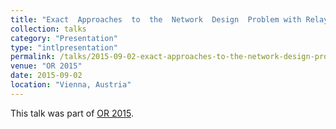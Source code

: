 ```yaml
---
title: "Exact  Approaches  to  the  Network  Design  Problem with Relays"
collection: talks
category: "Presentation"
type: "intlpresentation"
permalink: /talks/2015-09-02-exact-approaches-to-the-network-design-problem-with-relays
venue: "OR 2015"
date: 2015-09-02
location: "Vienna, Austria"
---
```


This talk was part of [OR 2015](http://or2015.univie.ac.at).